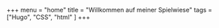 +++
menu    = "home"
title   = "Willkommen auf meiner Spielwiese"
tags    = ["Hugo", "CSS", "html" ]
+++
